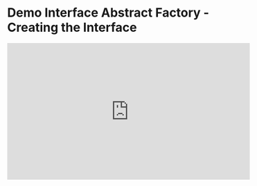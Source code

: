 ﻿# Demo Interface Abstract Factory - Creating the Interface

<iframe width="560" height="315" src="https://www.youtube.com/embed/Gz_rHuXCXoE?list=PL1DEQjXG2xnJzHc7zzs7CxZX0uK_oOWOY" frameborder="0" allowfullscreen></iframe>

